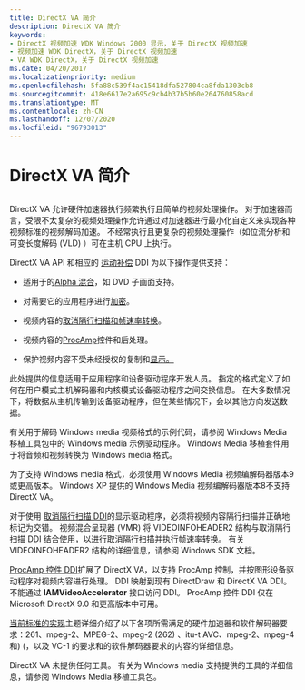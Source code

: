```yaml
---
title: DirectX VA 简介
description: DirectX VA 简介
keywords:
- DirectX 视频加速 WDK Windows 2000 显示，关于 DirectX 视频加速
- 视频加速 WDK DirectX，关于 DirectX 视频加速
- VA WDK DirectX，关于 DirectX 视频加速
ms.date: 04/20/2017
ms.localizationpriority: medium
ms.openlocfilehash: 5fa88c539f4ac15418dfa527804ca8fda1303cb8
ms.sourcegitcommit: 418e6617e2a695c9cb4b37b5b60e264760858acd
ms.translationtype: MT
ms.contentlocale: zh-CN
ms.lasthandoff: 12/07/2020
ms.locfileid: "96793013"
---
```

# <a name="introduction-to-directx-va"></a>DirectX VA 简介


## <span id="ddk_introduction_to_directx_va_gg"></span><span id="DDK_INTRODUCTION_TO_DIRECTX_VA_GG"></span>


DirectX VA 允许硬件加速器执行频繁执行且简单的视频处理操作。 对于加速器而言，受限不太复杂的视频处理操作允许通过对加速器进行最小化自定义来实现各种视频标准的视频解码加速。 不经常执行且更复杂的视频处理操作（如位流分析和可变长度解码 (VLD) ）可在主机 CPU 上执行。

DirectX VA API 和相应的 [运动补偿](motion-compensation.md) DDI 为以下操作提供支持：

-   适用于的[Alpha 混合](/windows-hardware/drivers/ddi/index)，如 DVD 子画面支持。

-   对需要它的应用程序进行[加密](encryption-support.md)。

-   视频内容的[取消隔行扫描和帧速率转换](deinterlacing-and-frame-rate-conversion.md)。

-   视频内容的[ProcAmp](procamp-control-processing.md)控件和后处理。

-   保护视频内容不受未经授权的复制和[显示。](copp-processing.md)

此处提供的信息适用于应用程序和设备驱动程序开发人员。 指定的格式定义了如何在用户模式主机解码器和内核模式设备驱动程序之间交换信息。 在大多数情况下，将数据从主机传输到设备驱动程序，但在某些情况下，会以其他方向发送数据。

有关用于解码 Windows media 视频格式的示例代码，请参阅 Windows Media 移植工具包中的 Windows media 示例驱动程序。 Windows Media 移植套件用于将音频和视频转换为 Windows media 格式。

为了支持 Windows media 格式，必须使用 Windows Media 视频编解码器版本9或更高版本。 Windows XP 提供的 Windows Media 视频编解码器版本8不支持 DirectX VA。

对于使用 [取消隔行扫描 DDI](deinterlacing-and-frame-rate-conversion.md)的显示驱动程序，必须将视频内容隔行扫描并正确地标记为交错。 视频混合呈现器 (VMR) 将 VIDEOINFOHEADER2 结构与取消隔行扫描 DDI 结合使用，以进行取消隔行扫描并执行帧速率转换。 有关 VIDEOINFOHEADER2 结构的详细信息，请参阅 Windows SDK 文档。

[ProcAmp 控件 DDI](procamp-control-processing.md)扩展了 DirectX VA，以支持 ProcAmp 控制，并按图形设备驱动程序对视频内容进行处理。 DDI 映射到现有 DirectDraw 和 DirectX VA DDI。 不能通过 **IAMVideoAccelerator** 接口访问 DDI。 ProcAmp 控件 DDI 仅在 Microsoft DirectX 9.0 和更高版本中可用。

[当前标准的实现](implementation-of-current-standards.md)主题详细介绍了以下各项所需满足的硬件加速器和软件解码器要求：261、mpeg-2、MPEG-2、mpeg-2 (262) 、itu-t AVC、mpeg-2、mpeg-4 和)  (，以及 VC-1 的要求和的软件解码器要求的内容的详细信息。

DirectX VA 未提供任何工具。 有关为 Windows media 支持提供的工具的详细信息，请参阅 Windows Media 移植工具包。

 

